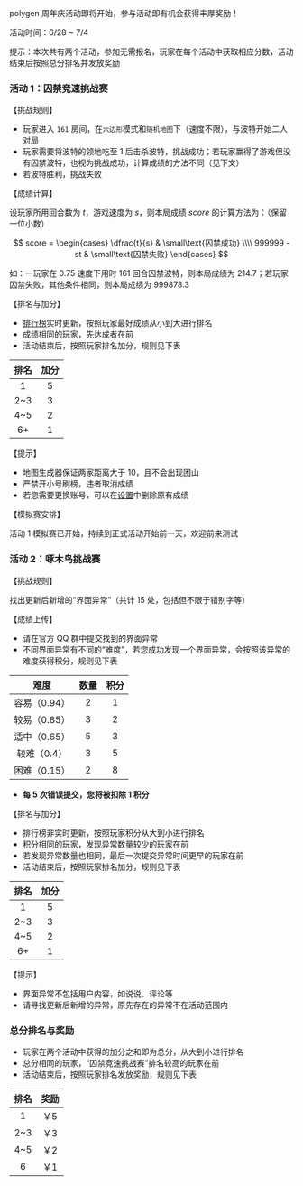 polygen 周年庆活动即将开始，参与活动即有机会获得丰厚奖励！

活动时间：6/28 ~ 7/4

提示：本次共有两个活动，参加无需报名，玩家在每个活动中获取相应分数，活动结束后按照总分排名并发放奖励

### 活动 1：囚禁竞速挑战赛

【挑战规则】

- 玩家进入 `161` 房间，在`六边形`模式和`随机地图`下（速度不限），与波特开始二人对局
- 玩家需要将波特的领地吃至 1 后击杀波特，挑战成功；若玩家赢得了游戏但没有囚禁波特，也视为挑战成功，计算成绩的方法不同（见下文）
- 若波特胜利，挑战失败

【成绩计算】

设玩家所用回合数为 $t$，游戏速度为 $s$，则本局成绩 $score$ 的计算方法为：（保留一位小数）

$$
score = \begin{cases}
\dfrac{t}{s} & \small\text{囚禁成功} \\\\
999999 - st & \small\text{囚禁失败}
\end{cases}
$$

如：一玩家在 0.75 速度下用时 161 回合囚禁波特，则本局成绩为 214.7；若玩家囚禁失败，其他条件相同，则本局成绩为 999878.3

【排名与加分】

- [排行榜](/leaderboard)实时更新，按照玩家最好成绩从小到大进行排名
- 成绩相同的玩家，先达成者在前
- 活动结束后，按照玩家排名加分，规则见下表

| 排名  | 加分 |
|:---:|:--:|
|  1  | 5  |
| 2~3 | 3  |
| 4~5 | 2  |
| 6+  | 1  |

【提示】

- 地图生成器保证两家距离大于 10，且不会出现困山
- 严禁开小号刷榜，违者取消成绩
- 若您需要更换账号，可以在[设置](/settings/events)中删除原有成绩

【模拟赛安排】

活动 1 模拟赛已开始，持续到正式活动开始前一天，欢迎前来测试

### 活动 2：啄木鸟挑战赛

【挑战规则】

找出更新后新增的“界面异常”（共计 15 处，包括但不限于错别字等）

【成绩上传】

- 请在官方 QQ 群中提交找到的界面异常
- 不同界面异常有不同的“难度”，若您成功发现一个界面异常，会按照该异常的难度获得积分，规则见下表

|    难度    | 数量 | 积分 |
|:--------:|:--:|:--:|
| 容易（0.94） | 2  | 1  |
| 较易（0.85） | 3  | 2  |
| 适中（0.65） | 5  | 3  |
| 较难（0.4）  | 3  | 5  |
| 困难（0.15） | 2  | 8  |

- **每 5 次错误提交，您将被扣除 1 积分**

【排名与加分】

- 排行榜非实时更新，按照玩家积分从大到小进行排名
- 积分相同的玩家，发现异常数量较少的玩家在前
- 若发现异常数量也相同，最后一次提交异常时间更早的玩家在前
- 活动结束后，按照玩家排名加分，规则见下表

| 排名  | 加分 |
|:---:|:--:|
|  1  | 5  |
| 2~3 | 3  |
| 4~5 | 2  |
| 6+  | 1  |

【提示】

- 界面异常不包括用户内容，如说说、评论等
- 请寻找更新后新增的异常，原先存在的异常不在活动范围内

### 总分排名与奖励

- 玩家在两个活动中获得的加分之和即为总分，从大到小进行排名
- 总分相同的玩家，“囚禁竞速挑战赛”排名较高的玩家在前
- 活动结束后，按照玩家排名发放奖励，规则见下表

| 排名  | 奖励 |
|:---:|:--:|
|  1  | ￥5 |
| 2~3 | ￥3 |
| 4~5 | ￥2 |
|  6  | ￥1 |